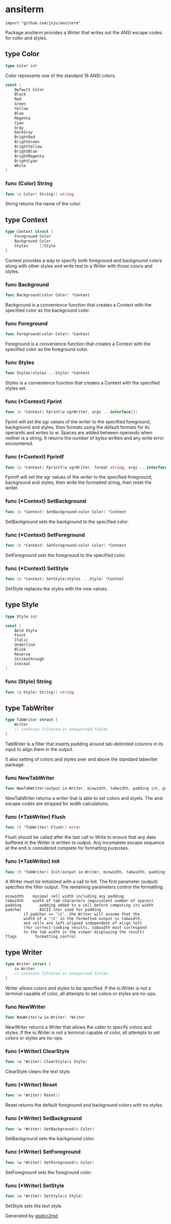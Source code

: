 # ansiterm

```text
import "github.com/juju/ansiterm"
```

Package ansiterm provides a Writer that writes out the ANSI escape codes for color and styles.

## type Color

```go
type Color int
```

Color represents one of the standard 16 ANSI colors.

```go
const (
    Default Color
    Black
    Red
    Green
    Yellow
    Blue
    Magenta
    Cyan
    Gray
    DarkGray
    BrightRed
    BrightGreen
    BrightYellow
    BrightBlue
    BrightMagenta
    BrightCyan
    White
)
```

### func \(Color\) String

```go
func (c Color) String() string
```

String returns the name of the color.

## type Context

```go
type Context struct {
    Foreground Color
    Background Color
    Styles     []Style
}
```

Context provides a way to specify both foreground and background colors along with other styles and write text to a Writer with those colors and styles.

### func Background

```go
func Background(color Color) *Context
```

Background is a convenience function that creates a Context with the specified color as the background color.

### func Foreground

```go
func Foreground(color Color) *Context
```

Foreground is a convenience function that creates a Context with the specified color as the foreground color.

### func Styles

```go
func Styles(styles ...Style) *Context
```

Styles is a convenience function that creates a Context with the specified styles set.

### func \(\*Context\) Fprint

```go
func (c *Context) Fprint(w sgrWriter, args ...interface{})
```

Fprint will set the sgr values of the writer to the specified foreground, background and styles, then formats using the default formats for its operands and writes to w. Spaces are added between operands when neither is a string. It returns the number of bytes written and any write error encountered.

### func \(\*Context\) Fprintf

```go
func (c *Context) Fprintf(w sgrWriter, format string, args ...interface{})
```

Fprintf will set the sgr values of the writer to the specified foreground, background and styles, then write the formatted string, then reset the writer.

### func \(\*Context\) SetBackground

```go
func (c *Context) SetBackground(color Color) *Context
```

SetBackground sets the background to the specified color.

### func \(\*Context\) SetForeground

```go
func (c *Context) SetForeground(color Color) *Context
```

SetForeground sets the foreground to the specified color.

### func \(\*Context\) SetStyle

```go
func (c *Context) SetStyle(styles ...Style) *Context
```

SetStyle replaces the styles with the new values.

## type Style

```go
type Style int
```

```go
const (
    Bold Style
    Faint
    Italic
    Underline
    Blink
    Reverse
    Strikethrough
    Conceal
)
```

### func \(Style\) String

```go
func (s Style) String() string
```

## type TabWriter

```go
type TabWriter struct {
    Writer
    // contains filtered or unexported fields
}
```

TabWriter is a filter that inserts padding around tab-delimited columns in its input to align them in the output.

It also setting of colors and styles over and above the standard tabwriter package.

### func NewTabWriter

```go
func NewTabWriter(output io.Writer, minwidth, tabwidth, padding int, padchar byte, flags uint) *TabWriter
```

NewTabWriter returns a writer that is able to set colors and styels. The ansi escape codes are stripped for width calculations.

### func \(\*TabWriter\) Flush

```go
func (t *TabWriter) Flush() error
```

Flush should be called after the last call to Write to ensure that any data buffered in the Writer is written to output. Any incomplete escape sequence at the end is considered complete for formatting purposes.

### func \(\*TabWriter\) Init

```go
func (t *TabWriter) Init(output io.Writer, minwidth, tabwidth, padding int, padchar byte, flags uint) *TabWriter
```

A Writer must be initialized with a call to Init. The first parameter \(output\) specifies the filter output. The remaining parameters control the formatting:

```text
minwidth    minimal cell width including any padding
tabwidth    width of tab characters (equivalent number of spaces)
padding        padding added to a cell before computing its width
padchar        ASCII char used for padding
        if padchar == '\t', the Writer will assume that the
        width of a '\t' in the formatted output is tabwidth,
        and cells are left-aligned independent of align_left
        (for correct-looking results, tabwidth must correspond
        to the tab width in the viewer displaying the result)
flags        formatting control
```

## type Writer

```go
type Writer struct {
    io.Writer
    // contains filtered or unexported fields
}
```

Writer allows colors and styles to be specified. If the io.Writer is not a terminal capable of color, all attempts to set colors or styles are no-ops.

### func NewWriter

```go
func NewWriter(w io.Writer) *Writer
```

NewWriter returns a Writer that allows the caller to specify colors and styles. If the io.Writer is not a terminal capable of color, all attempts to set colors or styles are no-ops.

### func \(\*Writer\) ClearStyle

```go
func (w *Writer) ClearStyle(s Style)
```

ClearStyle clears the text style.

### func \(\*Writer\) Reset

```go
func (w *Writer) Reset()
```

Reset returns the default foreground and background colors with no styles.

### func \(\*Writer\) SetBackground

```go
func (w *Writer) SetBackground(c Color)
```

SetBackground sets the background color.

### func \(\*Writer\) SetForeground

```go
func (w *Writer) SetForeground(c Color)
```

SetForeground sets the foreground color.

### func \(\*Writer\) SetStyle

```go
func (w *Writer) SetStyle(s Style)
```

SetStyle sets the text style.

Generated by [godoc2md](http://godoc.org/github.com/davecheney/godoc2md)

